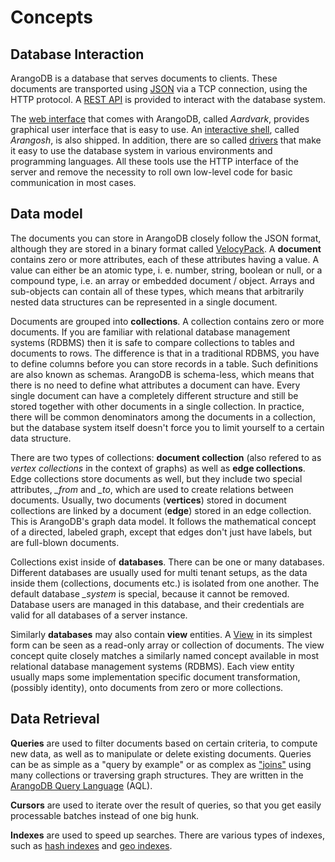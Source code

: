 Concepts
========

Database Interaction
--------------------

ArangoDB is a database that serves documents to clients. These documents are
transported using [JSON](https://en.wikipedia.org/wiki/JSON) via a TCP connection,
using the HTTP protocol. A [REST API](https://en.wikipedia.org/wiki/Representational_state_transfer)
is provided to interact with the database system.

The [web interface](../Programs/WebInterface/README.md) that comes with
ArangoDB, called *Aardvark*, provides graphical user interface that is easy to use.
An [interactive shell](../GettingStarted/Arangosh.md), called *Arangosh*, is also
shipped. In addition, there are so called [drivers](https://arangodb.com/downloads/arangodb-drivers/)
that make it easy to use the database system in various environments and
programming languages. All these tools use the HTTP interface of the server and
remove the necessity to roll own low-level code for basic communication in most
cases.

Data model
----------

The documents you can store in ArangoDB closely follow the JSON format,
although they are stored in a binary format called [VelocyPack](https://github.com/arangodb/velocypack#readme).
A **document** contains zero or more attributes, each of these attributes having
a value. A value can either be an atomic type, i. e. number, string, boolean
or null, or a compound type, i.e. an array or embedded document / object.
Arrays and sub-objects can contain all of these types, which means that
arbitrarily nested data structures can be represented in a single document.

Documents are grouped into **collections**. A collection contains zero or more
documents. If you are familiar with relational database management systems (RDBMS)
then it is safe to compare collections to tables and documents to rows. The
difference is that in a traditional RDBMS, you have to define columns before
you can store records in a table. Such definitions are also known as schemas.
ArangoDB is schema-less, which means that there is no need to define what
attributes a document can have. Every single document can have a completely
different structure and still be stored together with other documents in a
single collection. In practice, there will be common denominators among the
documents in a collection, but the database system itself doesn't force you to
limit yourself to a certain data structure.

There are two types of collections: **document collection** (also refered to as
*vertex collections* in the context of graphs) as well as **edge collections**.
Edge collections store documents as well, but they include two special attributes,
*_from* and *_to*, which are used to create relations between documents.
Usually, two documents (**vertices**) stored in document collections are linked
by a document (**edge**) stored in an edge collection. This is ArangoDB's graph
data model. It follows the mathematical concept of a directed, labeled graph,
except that edges don't just have labels, but are full-blown documents.

Collections exist inside of **databases**. There can be one or many databases.
Different databases are usually used for multi tenant setups, as the data inside
them (collections, documents etc.) is isolated from one another. The default
database *_system* is special, because it cannot be removed. Database users
are managed in this database, and their credentials are valid for all databases
of a server instance.

Similarly **databases** may also contain **view** entities. A
[View](Views/README.md) in its simplest form can be seen as a read-only
array or collection of documents. The view concept quite closely matches a
similarly named concept available in most relational database management systems
(RDBMS). Each view entity usually maps some implementation specific document
transformation, (possibly identity), onto documents from zero or more
collections.

Data Retrieval
--------------

**Queries** are used to filter documents based on certain criteria, to compute
new data, as well as to manipulate or delete existing documents. Queries can be
as simple as a "query by example" or as complex as ["joins"](../../AQL/Examples/Join.html)
using many collections or traversing graph structures. They are written in
the [ArangoDB Query Language](../../AQL/index.html) (AQL).

**Cursors** are used to iterate over the result of queries, so that you get
easily processable batches instead of one big hunk.

**Indexes** are used to speed up searches. There are various types of indexes,
such as [hash indexes](../Indexing/Hash.md) and [geo indexes](../Indexing/Geo.md).
